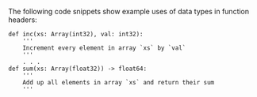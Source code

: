The following code snippets show example uses of  data types in
function headers:
```
def inc(xs: Array(int32), val: int32):
    '''
    Increment every element in array `xs` by `val`
    '''
	. . .
def sum(xs: Array(float32)) -> float64:
    '''
    Add up all elements in array `xs` and return their sum
    '''	
```
